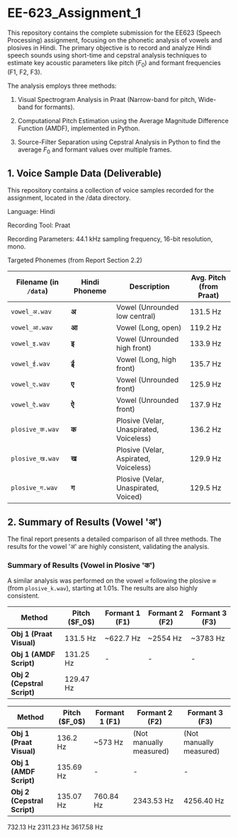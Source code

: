 # EE-623_Assignment_1

This repository contains the complete submission for the EE623 (Speech Processing) assignment, focusing on the phonetic analysis of vowels and plosives in Hindi. The primary objective is to record and analyze Hindi speech sounds using short-time and cepstral analysis techniques to estimate key acoustic parameters like pitch ($F_0$) and formant frequencies (F1, F2, F3).

The analysis employs three methods:

1. Visual Spectrogram Analysis in Praat (Narrow-band for pitch, Wide-band for formants).

2. Computational Pitch Estimation using the Average Magnitude Difference Function (AMDF), implemented in Python.

3. Source-Filter Separation using Cepstral Analysis in Python to find the average $F_0$ and formant values over multiple frames.

## 1. Voice Sample Data (Deliverable)

This repository contains a collection of voice samples recorded for the assignment, located in the /data directory.

Language: Hindi

Recording Tool: Praat

Recording Parameters: 44.1 kHz sampling frequency, 16-bit resolution, mono.

Targeted Phonemes (from Report Section 2.2)

<table>
<thead>
<tr>
<th>Filename (in <code>/data</code>)</th>
<th>Hindi Phoneme</th>
<th>Description</th>
<th>Avg. Pitch (from Praat)</th>
</tr>
</thead>
<tbody>
<tr>
<td><code>vowel_अ.wav</code></td>
<td><strong>अ</strong></td>
<td>Vowel (Unrounded low central)</td>
<td>131.5 Hz</td>
</tr>
<tr>
<td><code>vowel_आ.wav</code></td>
<td><strong>आ</strong></td>
<td>Vowel (Long, open)</td>
<td>119.2 Hz</td>
</tr>
<tr>
<td><code>vowel_इ.wav</code></td>
<td><strong>इ</strong></td>
<td>Vowel (Unrounded high front)</td>
<td>133.9 Hz</td>
</tr>
<tr>
<td><code>vowel_ई.wav</code></td>
<td><strong>ई</strong></td>
<td>Vowel (Long, high front)</td>
<td>135.7 Hz</td>
</tr>
<tr>
<td><code>vowel_ए.wav</code></td>
<td><strong>ए</strong></td>
<td>Vowel (Unrounded front)</td>
<td>125.9 Hz</td>
</tr>
<tr>
<td><code>vowel_ऐ.wav</code></td>
<td><strong>ऐ</strong></td>
<td>Vowel (Unrounded front)</td>
<td>137.9 Hz</td>
</tr>
<tr>
<td><code>plosive_क.wav</code></td>
<td><strong>क</strong></td>
<td>Plosive (Velar, Unaspirated, Voiceless)</td>
<td>136.2 Hz</td>
</tr>
<tr>
<td><code>plosive_ख.wav</code></td>
<td><strong>ख</strong></td>
<td>Plosive (Velar, Aspirated, Voiceless)</td>
<td>129.9 Hz</td>
</tr>
<tr>
<td><code>plosive_ग.wav</code></td>
<td><strong>ग</strong></td>
<td>Plosive (Velar, Unaspirated, Voiced)</td>
<td>129.5 Hz</td>
</tr>
</tbody>
</table>

## 2. Summary of Results (Vowel 'अ')

The final report presents a detailed comparison of all three methods. The results for the vowel 'अ' are highly consistent, validating the analysis.

<table>
<thead>
<tr>
<th>Method</th>
<th>Pitch ($F_0$)</th>
<th>Formant 1 (F1)</th>
<th>Formant 2 (F2)</th>
<th>Formant 3 (F3)</th>
</tr>
</thead>
<tbody>
<tr>
<td><strong>Obj 1 (Praat Visual)</strong></td>
<td>131.5 Hz</td>
<td>~622.7 Hz</td>
<td>~2554 Hz</td>
<td>~3783 Hz</td>
</tr>
<tr>
<td><strong>Obj 1 (AMDF Script)</strong></td>
<td>131.25 Hz</td>
<td>-</td>
<td>-</td>
<td>-</td>
</tr>
<tr>
<td><strong>Obj 2 (Cepstral Script)</strong></td>
<td>129.47 Hz</td>


### Summary of Results (Vowel in Plosive 'क')

A similar analysis was performed on the vowel `अ` following the plosive `क` (from `plosive_k.wav`), starting at 1.01s. The results are also highly consistent.

<table>
  <thead>
    <tr>
      <th>Method</th>
      <th>Pitch ($F_0$)</th>
      <th>Formant 1 (F1)</th>
      <th>Formant 2 (F2)</th>
      <th>Formant 3 (F3)</th>
    </tr>
  </thead>
  <tbody>
    <tr>
      <td><strong>Obj 1 (Praat Visual)</strong></td>
      <td>136.2 Hz</td>
      <td>~573 Hz</td>
      <td>(Not manually measured)</td>
      <td>(Not manually measured)</td>
    </tr>
    <tr>
      <td><strong>Obj 1 (AMDF Script)</strong></td>
      <td>135.69 Hz</td>
      <td>-</td>
      <td>-</td>
      <td>-</td>
    </tr>
    <tr>
      <td><strong>Obj 2 (Cepstral Script)</strong></td>
      <td>135.07 Hz</td>
      <td>760.84 Hz</td>
      <td>2343.53 Hz</td>
      <td>4256.40 Hz</td>
    </tr>
  </tbody>
</table>
<td>732.13 Hz</td>
<td>2311.23 Hz</td>
<td>3617.58 Hz</td>
</tr>
</tbody>
</table>
